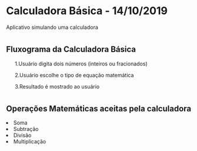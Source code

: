 # Calculadora Básica - 14/10/2019
Aplicativo simulando uma calculadora

# <h2>Fluxograma da Calculadora Básica
<ol>1.Usuário digita dois números (inteiros ou fracionados) </ol>
<ol>2.Usuário escolhe o tipo de equação matemática</ol>
<ol>3.Resultado é mostrado ao usuário</ol>

# <h2>Operações Matemáticas aceitas pela calculadora
<li>Soma</li>
<li>Subtração</li>
<li>Divisão</li>
<li>Multiplicação</li>
